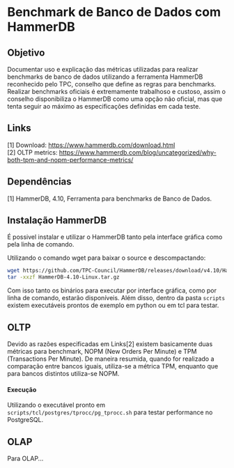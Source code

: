 # Benchmark de Banco de Dados com HammerDB

## Objetivo
Documentar uso e explicação das métricas utilizadas para realizar benchmarks de banco de dados utilizando a ferramenta HammerDB reconhecido pelo TPC, conselho que define as regras para benchmarks. Realizar benchmarks oficiais é extremamente trabalhoso e custoso, assim o conselho disponibiliza o HammerDB como uma opção não oficial, mas que tenta seguir ao máximo as especificações definidas em cada teste.


## Links
[1] Download: https://www.hammerdb.com/download.html \
[2] OLTP metrics: https://www.hammerdb.com/blog/uncategorized/why-both-tpm-and-nopm-performance-metrics/


## Dependências
[1] HammerDB, 4.10, Ferramenta para benchmarks de Banco de Dados.


## Instalação HammerDB
É possivel instalar e utilizar o HammerDB tanto pela interface gráfica como pela linha de comando.

Utilizando o comando wget para baixar o source e descompactando:
```bash
wget https://github.com/TPC-Council/HammerDB/releases/download/v4.10/HammerDB-4.10-Linux.tar.gz
tar -xxzf HammerDB-4.10-Linux.tar.gz
```

Com isso tanto os binários para executar por interface gráfica, como por linha de comando, estarão disponíveis. Além disso, dentro da pasta `scripts` existem executáveis prontos de exemplo em python ou em tcl para testar.

## OLTP
Devido as razões especificadas em Links[2] existem basicamente duas métricas para benchmark, NOPM (New Orders Per Minute) e TPM (Transactions Per Minute). De maneira resumida, quando for realizado a comparação entre bancos iguais, utiliza-se a métrica TPM, enquanto que para bancos distintos utiliza-se NOPM.

#### Execução
Utilizando o executável pronto em `scripts/tcl/postgres/tprocc/pg_tprocc.sh` para testar performance no PostgreSQL.

## OLAP
Para OLAP...

